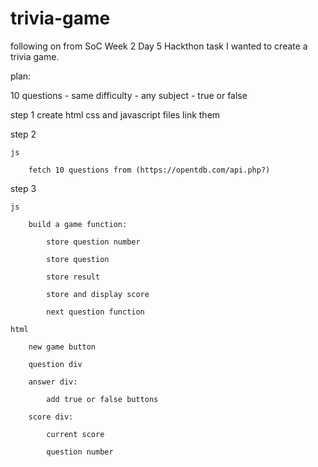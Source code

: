 # trivia-game

following on from SoC Week 2 Day 5 Hackthon task I wanted to create a trivia game.

plan:

10 questions - same difficulty - any subject - true or false

step 1 create html css and javascript files link them

step 2 

    js
    
        fetch 10 questions from (https://opentdb.com/api.php?)

step 3 

    js

        build a game function:
            
            store question number

            store question
            
            store result
            
            store and display score

            next question function

    html

        new game button

        question div 

        answer div:

            add true or false buttons

        score div:

            current score

            question number




